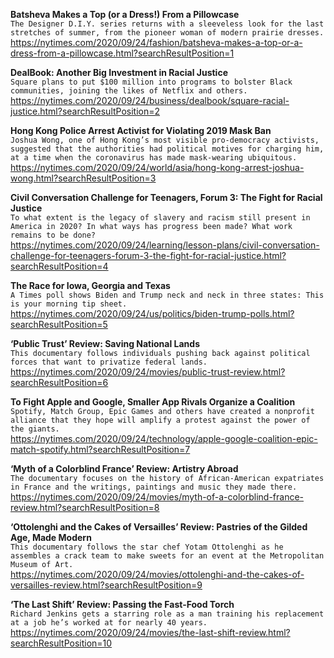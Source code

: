 **Batsheva Makes a Top (or a Dress!) From a Pillowcase**\
`The Designer D.I.Y. series returns with a sleeveless look for the last stretches of summer, from the pioneer woman of modern prairie dresses.`\
https://nytimes.com/2020/09/24/fashion/batsheva-makes-a-top-or-a-dress-from-a-pillowcase.html?searchResultPosition=1

**DealBook: Another Big Investment in Racial Justice**\
`Square plans to put $100 million into programs to bolster Black communities, joining the likes of Netflix and others.`\
https://nytimes.com/2020/09/24/business/dealbook/square-racial-justice.html?searchResultPosition=2

**Hong Kong Police Arrest Activist for Violating 2019 Mask Ban**\
`Joshua Wong, one of Hong Kong’s most visible pro-democracy activists, suggested that the authorities had political motives for charging him, at a time when the coronavirus has made mask-wearing ubiquitous.`\
https://nytimes.com/2020/09/24/world/asia/hong-kong-arrest-joshua-wong.html?searchResultPosition=3

**Civil Conversation Challenge for Teenagers, Forum 3: The Fight for Racial Justice**\
`To what extent is the legacy of slavery and racism still present in America in 2020? In what ways has progress been made? What work remains to be done?`\
https://nytimes.com/2020/09/24/learning/lesson-plans/civil-conversation-challenge-for-teenagers-forum-3-the-fight-for-racial-justice.html?searchResultPosition=4

**The Race for Iowa, Georgia and Texas**\
`A Times poll shows Biden and Trump neck and neck in three states: This is your morning tip sheet.`\
https://nytimes.com/2020/09/24/us/politics/biden-trump-polls.html?searchResultPosition=5

**‘Public Trust’ Review: Saving National Lands**\
`This documentary follows individuals pushing back against political forces that want to privatize federal lands.`\
https://nytimes.com/2020/09/24/movies/public-trust-review.html?searchResultPosition=6

**To Fight Apple and Google, Smaller App Rivals Organize a Coalition**\
`Spotify, Match Group, Epic Games and others have created a nonprofit alliance that they hope will amplify a protest against the power of the giants.`\
https://nytimes.com/2020/09/24/technology/apple-google-coalition-epic-match-spotify.html?searchResultPosition=7

**‘Myth of a Colorblind France’ Review: Artistry Abroad**\
`The documentary focuses on the history of African-American expatriates in France and the writings, paintings and music they made there.`\
https://nytimes.com/2020/09/24/movies/myth-of-a-colorblind-france-review.html?searchResultPosition=8

**‘Ottolenghi and the Cakes of Versailles’ Review: Pastries of the Gilded Age, Made Modern**\
`This documentary follows the star chef Yotam Ottolenghi as he assembles a crack team to make sweets for an event at the Metropolitan Museum of Art.`\
https://nytimes.com/2020/09/24/movies/ottolenghi-and-the-cakes-of-versailles-review.html?searchResultPosition=9

**‘The Last Shift’ Review: Passing the Fast-Food Torch**\
`Richard Jenkins gets a starring role as a man training his replacement at a job he’s worked at for nearly 40 years.`\
https://nytimes.com/2020/09/24/movies/the-last-shift-review.html?searchResultPosition=10

